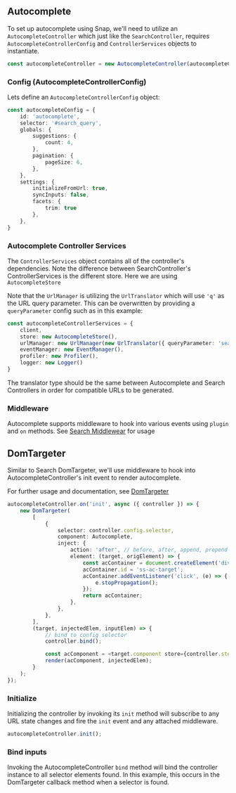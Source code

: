 ## Autocomplete
To set up autocomplete using Snap, we'll need to utilize an `AutocompleteController` which just like the `SearchController`, requires `AutocompleteControllerConfig` and `ControllerServices` objects to instantiate.
```typescript
const autocompleteController = new AutocompleteController(autocompleteConfig, autocompleteControllerServices);
```

### Config (AutocompleteControllerConfig)
Lets define an `AutocompleteControllerConfig` object:

```typescript
const autocompleteConfig = {
	id: 'autocomplete',
	selector: '#search_query',
	globals: {
		suggestions: {
			count: 4,
		},
		pagination: {
			pageSize: 6,
		},
	},
	settings: {
		initializeFromUrl: true,
		syncInputs: false,
		facets: {
			trim: true
		},
	},
}
```

### Autocomplete Controller Services
The `ControllerServices` object contains all of the controller's dependencies. Note the difference between SearchController's ControllerServices is the different store. Here we are using `AutocompleteStore`

Note that the `UrlManager` is utilizing the `UrlTranslator` which will use `'q'` as the URL query parameter. This can be overwritten by providing a `queryParameter` config such as in this example:

```typescript
const autocompleteControllerServices = {
	client,
	store: new AutocompleteStore(),
	urlManager: new UrlManager(new UrlTranslator({ queryParameter: 'search_query' }), reactLinker),
	eventManager: new EventManager(),
	profiler: new Profiler(),
	logger: new Logger()
}
```

The translator type should be the same between Autocomplete and Search Controllers in order for compatible URLs to be generated.

### Middleware
Autocomplete supports middleware to hook into various events using `plugin` and `on` methods. See [Search Middlewear](https://github.com/searchspring/snap/blob/main/docs/SEARCH.md) for usage


## DomTargeter
Similar to Search DomTargeter, we'll use middleware to hook into AutocompleteController's init event to render autocomplete.

For further usage and documentation, see [DomTargeter](https://github.com/searchspring/snap/tree/main/packages/snap-toolbox/src/DomTargeter)

```typescript
autocompleteController.on('init', async ({ controller }) => {
	new DomTargeter(
		[
			{
				selector: controller.config.selector,
				component: Autocomplete,
				inject: {
					action: 'after', // before, after, append, prepend
					element: (target, origElement) => {
						const acContainer = document.createElement('div');
						acContainer.id = 'ss-ac-target';
						acContainer.addEventListener('click', (e) => {
							e.stopPropagation();
						});
						return acContainer;
					},
				},
			},
		],
		(target, injectedElem, inputElem) => {
			// bind to config selector
			controller.bind();

			const acComponent = <target.component store={controller.store} input={inputElem} />;
			render(acComponent, injectedElem);
		}
	);
});
```

### Initialize
Initializing the controller by invoking its `init` method will subscribe to any URL state changes and fire the `init` event and any attached middleware.

```typescript
autocompleteController.init();
```

### Bind inputs

Invoking the AutocompleteController `bind` method will bind the controller instance to all selector elements found. In this example, this occurs in the DomTargeter callback method when a selector is found.
